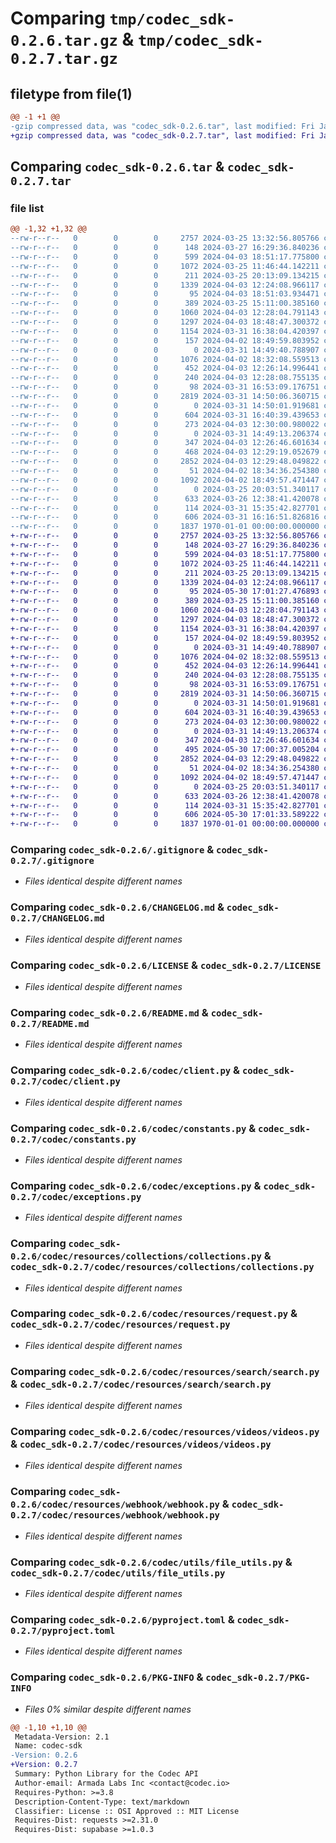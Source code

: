 # Comparing `tmp/codec_sdk-0.2.6.tar.gz` & `tmp/codec_sdk-0.2.7.tar.gz`

## filetype from file(1)

```diff
@@ -1 +1 @@
-gzip compressed data, was "codec_sdk-0.2.6.tar", last modified: Fri Jan  1 00:00:00 2016, max compression
+gzip compressed data, was "codec_sdk-0.2.7.tar", last modified: Fri Jan  1 00:00:00 2016, max compression
```

## Comparing `codec_sdk-0.2.6.tar` & `codec_sdk-0.2.7.tar`

### file list

```diff
@@ -1,32 +1,32 @@
--rw-r--r--   0        0        0     2757 2024-03-25 13:32:56.805766 codec_sdk-0.2.6/.gitignore
--rw-r--r--   0        0        0      148 2024-03-27 16:29:36.840236 codec_sdk-0.2.6/.pypirc
--rw-r--r--   0        0        0      599 2024-04-03 18:51:17.775800 codec_sdk-0.2.6/CHANGELOG.md
--rw-r--r--   0        0        0     1072 2024-03-25 11:46:44.142211 codec_sdk-0.2.6/LICENSE
--rw-r--r--   0        0        0      211 2024-03-25 20:13:09.134215 codec_sdk-0.2.6/Pipfile
--rw-r--r--   0        0        0     1339 2024-04-03 12:24:08.966117 codec_sdk-0.2.6/README.md
--rw-r--r--   0        0        0       95 2024-04-03 18:51:03.934471 codec_sdk-0.2.6/codec/__init__.py
--rw-r--r--   0        0        0      389 2024-03-25 15:11:00.385160 codec_sdk-0.2.6/codec/auth.py
--rw-r--r--   0        0        0     1060 2024-04-03 12:28:04.791143 codec_sdk-0.2.6/codec/client.py
--rw-r--r--   0        0        0     1297 2024-04-03 18:48:47.300372 codec_sdk-0.2.6/codec/constants.py
--rw-r--r--   0        0        0     1154 2024-03-31 16:38:04.420397 codec_sdk-0.2.6/codec/exceptions.py
--rw-r--r--   0        0        0      157 2024-04-02 18:49:59.803952 codec_sdk-0.2.6/codec/resources/__init__.py
--rw-r--r--   0        0        0        0 2024-03-31 14:49:40.788907 codec_sdk-0.2.6/codec/resources/collections/__init__.py
--rw-r--r--   0        0        0     1076 2024-04-02 18:32:08.559513 codec_sdk-0.2.6/codec/resources/collections/collections.py
--rw-r--r--   0        0        0      452 2024-04-03 12:26:14.996441 codec_sdk-0.2.6/codec/resources/collections/format.py
--rw-r--r--   0        0        0      240 2024-04-03 12:28:08.755135 codec_sdk-0.2.6/codec/resources/collections/types.py
--rw-r--r--   0        0        0       98 2024-03-31 16:53:09.176751 codec_sdk-0.2.6/codec/resources/logger.py
--rw-r--r--   0        0        0     2819 2024-03-31 14:50:06.360715 codec_sdk-0.2.6/codec/resources/request.py
--rw-r--r--   0        0        0        0 2024-03-31 14:50:01.919681 codec_sdk-0.2.6/codec/resources/search/__init__.py
--rw-r--r--   0        0        0      604 2024-03-31 16:40:39.439653 codec_sdk-0.2.6/codec/resources/search/search.py
--rw-r--r--   0        0        0      273 2024-04-03 12:30:00.980022 codec_sdk-0.2.6/codec/resources/search/types.py
--rw-r--r--   0        0        0        0 2024-03-31 14:49:13.206374 codec_sdk-0.2.6/codec/resources/videos/__init__.py
--rw-r--r--   0        0        0      347 2024-04-03 12:26:46.601634 codec_sdk-0.2.6/codec/resources/videos/format.py
--rw-r--r--   0        0        0      468 2024-04-03 12:29:19.052679 codec_sdk-0.2.6/codec/resources/videos/types.py
--rw-r--r--   0        0        0     2852 2024-04-03 12:29:48.049822 codec_sdk-0.2.6/codec/resources/videos/videos.py
--rw-r--r--   0        0        0       51 2024-04-02 18:34:36.254380 codec_sdk-0.2.6/codec/resources/webhook/__init__.py
--rw-r--r--   0        0        0     1092 2024-04-02 18:49:57.471447 codec_sdk-0.2.6/codec/resources/webhook/webhook.py
--rw-r--r--   0        0        0        0 2024-03-25 20:03:51.340117 codec_sdk-0.2.6/codec/utils/__init__.py
--rw-r--r--   0        0        0      633 2024-03-26 12:38:41.420078 codec_sdk-0.2.6/codec/utils/file_utils.py
--rw-r--r--   0        0        0      114 2024-03-31 15:35:42.827701 codec_sdk-0.2.6/codec/utils/type_utils.py
--rw-r--r--   0        0        0      606 2024-03-31 16:16:51.826816 codec_sdk-0.2.6/pyproject.toml
--rw-r--r--   0        0        0     1837 1970-01-01 00:00:00.000000 codec_sdk-0.2.6/PKG-INFO
+-rw-r--r--   0        0        0     2757 2024-03-25 13:32:56.805766 codec_sdk-0.2.7/.gitignore
+-rw-r--r--   0        0        0      148 2024-03-27 16:29:36.840236 codec_sdk-0.2.7/.pypirc
+-rw-r--r--   0        0        0      599 2024-04-03 18:51:17.775800 codec_sdk-0.2.7/CHANGELOG.md
+-rw-r--r--   0        0        0     1072 2024-03-25 11:46:44.142211 codec_sdk-0.2.7/LICENSE
+-rw-r--r--   0        0        0      211 2024-03-25 20:13:09.134215 codec_sdk-0.2.7/Pipfile
+-rw-r--r--   0        0        0     1339 2024-04-03 12:24:08.966117 codec_sdk-0.2.7/README.md
+-rw-r--r--   0        0        0       95 2024-05-30 17:01:27.476893 codec_sdk-0.2.7/codec/__init__.py
+-rw-r--r--   0        0        0      389 2024-03-25 15:11:00.385160 codec_sdk-0.2.7/codec/auth.py
+-rw-r--r--   0        0        0     1060 2024-04-03 12:28:04.791143 codec_sdk-0.2.7/codec/client.py
+-rw-r--r--   0        0        0     1297 2024-04-03 18:48:47.300372 codec_sdk-0.2.7/codec/constants.py
+-rw-r--r--   0        0        0     1154 2024-03-31 16:38:04.420397 codec_sdk-0.2.7/codec/exceptions.py
+-rw-r--r--   0        0        0      157 2024-04-02 18:49:59.803952 codec_sdk-0.2.7/codec/resources/__init__.py
+-rw-r--r--   0        0        0        0 2024-03-31 14:49:40.788907 codec_sdk-0.2.7/codec/resources/collections/__init__.py
+-rw-r--r--   0        0        0     1076 2024-04-02 18:32:08.559513 codec_sdk-0.2.7/codec/resources/collections/collections.py
+-rw-r--r--   0        0        0      452 2024-04-03 12:26:14.996441 codec_sdk-0.2.7/codec/resources/collections/format.py
+-rw-r--r--   0        0        0      240 2024-04-03 12:28:08.755135 codec_sdk-0.2.7/codec/resources/collections/types.py
+-rw-r--r--   0        0        0       98 2024-03-31 16:53:09.176751 codec_sdk-0.2.7/codec/resources/logger.py
+-rw-r--r--   0        0        0     2819 2024-03-31 14:50:06.360715 codec_sdk-0.2.7/codec/resources/request.py
+-rw-r--r--   0        0        0        0 2024-03-31 14:50:01.919681 codec_sdk-0.2.7/codec/resources/search/__init__.py
+-rw-r--r--   0        0        0      604 2024-03-31 16:40:39.439653 codec_sdk-0.2.7/codec/resources/search/search.py
+-rw-r--r--   0        0        0      273 2024-04-03 12:30:00.980022 codec_sdk-0.2.7/codec/resources/search/types.py
+-rw-r--r--   0        0        0        0 2024-03-31 14:49:13.206374 codec_sdk-0.2.7/codec/resources/videos/__init__.py
+-rw-r--r--   0        0        0      347 2024-04-03 12:26:46.601634 codec_sdk-0.2.7/codec/resources/videos/format.py
+-rw-r--r--   0        0        0      495 2024-05-30 17:00:37.005204 codec_sdk-0.2.7/codec/resources/videos/types.py
+-rw-r--r--   0        0        0     2852 2024-04-03 12:29:48.049822 codec_sdk-0.2.7/codec/resources/videos/videos.py
+-rw-r--r--   0        0        0       51 2024-04-02 18:34:36.254380 codec_sdk-0.2.7/codec/resources/webhook/__init__.py
+-rw-r--r--   0        0        0     1092 2024-04-02 18:49:57.471447 codec_sdk-0.2.7/codec/resources/webhook/webhook.py
+-rw-r--r--   0        0        0        0 2024-03-25 20:03:51.340117 codec_sdk-0.2.7/codec/utils/__init__.py
+-rw-r--r--   0        0        0      633 2024-03-26 12:38:41.420078 codec_sdk-0.2.7/codec/utils/file_utils.py
+-rw-r--r--   0        0        0      114 2024-03-31 15:35:42.827701 codec_sdk-0.2.7/codec/utils/type_utils.py
+-rw-r--r--   0        0        0      606 2024-05-30 17:01:33.589222 codec_sdk-0.2.7/pyproject.toml
+-rw-r--r--   0        0        0     1837 1970-01-01 00:00:00.000000 codec_sdk-0.2.7/PKG-INFO
```

### Comparing `codec_sdk-0.2.6/.gitignore` & `codec_sdk-0.2.7/.gitignore`

 * *Files identical despite different names*

### Comparing `codec_sdk-0.2.6/CHANGELOG.md` & `codec_sdk-0.2.7/CHANGELOG.md`

 * *Files identical despite different names*

### Comparing `codec_sdk-0.2.6/LICENSE` & `codec_sdk-0.2.7/LICENSE`

 * *Files identical despite different names*

### Comparing `codec_sdk-0.2.6/README.md` & `codec_sdk-0.2.7/README.md`

 * *Files identical despite different names*

### Comparing `codec_sdk-0.2.6/codec/client.py` & `codec_sdk-0.2.7/codec/client.py`

 * *Files identical despite different names*

### Comparing `codec_sdk-0.2.6/codec/constants.py` & `codec_sdk-0.2.7/codec/constants.py`

 * *Files identical despite different names*

### Comparing `codec_sdk-0.2.6/codec/exceptions.py` & `codec_sdk-0.2.7/codec/exceptions.py`

 * *Files identical despite different names*

### Comparing `codec_sdk-0.2.6/codec/resources/collections/collections.py` & `codec_sdk-0.2.7/codec/resources/collections/collections.py`

 * *Files identical despite different names*

### Comparing `codec_sdk-0.2.6/codec/resources/request.py` & `codec_sdk-0.2.7/codec/resources/request.py`

 * *Files identical despite different names*

### Comparing `codec_sdk-0.2.6/codec/resources/search/search.py` & `codec_sdk-0.2.7/codec/resources/search/search.py`

 * *Files identical despite different names*

### Comparing `codec_sdk-0.2.6/codec/resources/videos/videos.py` & `codec_sdk-0.2.7/codec/resources/videos/videos.py`

 * *Files identical despite different names*

### Comparing `codec_sdk-0.2.6/codec/resources/webhook/webhook.py` & `codec_sdk-0.2.7/codec/resources/webhook/webhook.py`

 * *Files identical despite different names*

### Comparing `codec_sdk-0.2.6/codec/utils/file_utils.py` & `codec_sdk-0.2.7/codec/utils/file_utils.py`

 * *Files identical despite different names*

### Comparing `codec_sdk-0.2.6/pyproject.toml` & `codec_sdk-0.2.7/pyproject.toml`

 * *Files identical despite different names*

### Comparing `codec_sdk-0.2.6/PKG-INFO` & `codec_sdk-0.2.7/PKG-INFO`

 * *Files 0% similar despite different names*

```diff
@@ -1,10 +1,10 @@
 Metadata-Version: 2.1
 Name: codec-sdk
-Version: 0.2.6
+Version: 0.2.7
 Summary: Python Library for the Codec API
 Author-email: Armada Labs Inc <contact@codec.io>
 Requires-Python: >=3.8
 Description-Content-Type: text/markdown
 Classifier: License :: OSI Approved :: MIT License
 Requires-Dist: requests >=2.31.0
 Requires-Dist: supabase >=1.0.3
```

